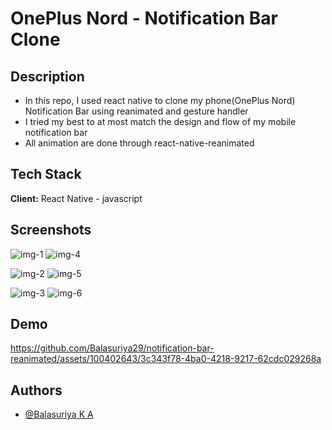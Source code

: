 # OnePlus Nord - Notification Bar Clone

## Description

* In this repo, I used react native to clone my phone(OnePlus Nord) Notification Bar using reanimated and gesture handler
* I tried my best to at most match the design and flow of my mobile notification bar
* All animation are done through react-native-reanimated
## Tech Stack

**Client:** 
React Native - javascript

## Screenshots

![img-1](https://github.com/Balasuriya29/notification-bar-reanimated/assets/100402643/5441d394-d9c8-4cb6-8cf0-96608e2a87a1)
![img-4](https://github.com/Balasuriya29/notification-bar-reanimated/assets/100402643/65bad3e2-a416-4bf7-bbe2-64a1ebc0042b)


![img-2](https://github.com/Balasuriya29/notification-bar-reanimated/assets/100402643/b7ebd7b4-6c05-4a6d-9acf-4f93bb846e27)
![img-5](https://github.com/Balasuriya29/notification-bar-reanimated/assets/100402643/fa935294-b46d-4f76-903b-ab7282ce9f9b)


![img-3](https://github.com/Balasuriya29/notification-bar-reanimated/assets/100402643/61a14423-fe0b-448b-95d4-e8ebb5faf678)
![img-6](https://github.com/Balasuriya29/notification-bar-reanimated/assets/100402643/4e68edb9-101a-423c-8a17-9741c325109d)


## Demo

https://github.com/Balasuriya29/notification-bar-reanimated/assets/100402643/3c343f78-4ba0-4218-9217-62cdc029268a



## Authors

- [@Balasuriya K A](https://github.com/BALASURIYA29)
